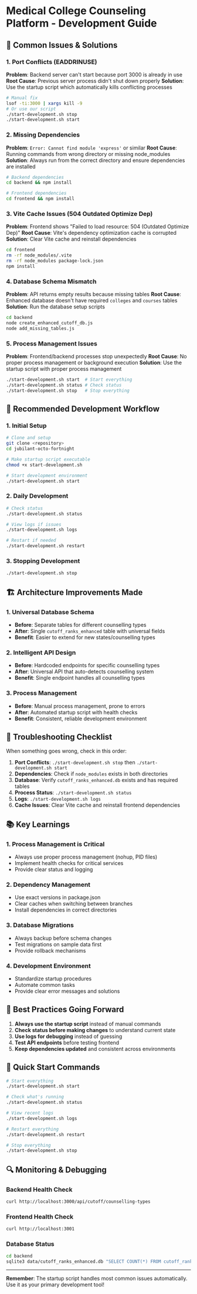# Medical College Counseling Platform - Development Guide

## 🚨 Common Issues & Solutions

### 1. Port Conflicts (EADDRINUSE)
**Problem**: Backend server can't start because port 3000 is already in use
**Root Cause**: Previous server process didn't shut down properly
**Solution**: Use the startup script which automatically kills conflicting processes

```bash
# Manual fix
lsof -ti:3000 | xargs kill -9
# Or use our script
./start-development.sh stop
./start-development.sh start
```

### 2. Missing Dependencies
**Problem**: `Error: Cannot find module 'express'` or similar
**Root Cause**: Running commands from wrong directory or missing node_modules
**Solution**: Always run from the correct directory and ensure dependencies are installed

```bash
# Backend dependencies
cd backend && npm install

# Frontend dependencies  
cd frontend && npm install
```

### 3. Vite Cache Issues (504 Outdated Optimize Dep)
**Problem**: Frontend shows "Failed to load resource: 504 (Outdated Optimize Dep)"
**Root Cause**: Vite's dependency optimization cache is corrupted
**Solution**: Clear Vite cache and reinstall dependencies

```bash
cd frontend
rm -rf node_modules/.vite
rm -rf node_modules package-lock.json
npm install
```

### 4. Database Schema Mismatch
**Problem**: API returns empty results because missing tables
**Root Cause**: Enhanced database doesn't have required `colleges` and `courses` tables
**Solution**: Run the database setup scripts

```bash
cd backend
node create_enhanced_cutoff_db.js
node add_missing_tables.js
```

### 5. Process Management Issues
**Problem**: Frontend/backend processes stop unexpectedly
**Root Cause**: No proper process management or background execution
**Solution**: Use the startup script with proper process management

```bash
./start-development.sh start  # Start everything
./start-development.sh status # Check status
./start-development.sh stop   # Stop everything
```

## 🚀 Recommended Development Workflow

### 1. Initial Setup
```bash
# Clone and setup
git clone <repository>
cd jubilant-octo-fortnight

# Make startup script executable
chmod +x start-development.sh

# Start development environment
./start-development.sh start
```

### 2. Daily Development
```bash
# Check status
./start-development.sh status

# View logs if issues
./start-development.sh logs

# Restart if needed
./start-development.sh restart
```

### 3. Stopping Development
```bash
./start-development.sh stop
```

## 🏗️ Architecture Improvements Made

### 1. Universal Database Schema
- **Before**: Separate tables for different counselling types
- **After**: Single `cutoff_ranks_enhanced` table with universal fields
- **Benefit**: Easier to extend for new states/counselling types

### 2. Intelligent API Design
- **Before**: Hardcoded endpoints for specific counselling types
- **After**: Universal API that auto-detects counselling system
- **Benefit**: Single endpoint handles all counselling types

### 3. Process Management
- **Before**: Manual process management, prone to errors
- **After**: Automated startup script with health checks
- **Benefit**: Consistent, reliable development environment

## 🔧 Troubleshooting Checklist

When something goes wrong, check in this order:

1. **Port Conflicts**: `./start-development.sh stop` then `./start-development.sh start`
2. **Dependencies**: Check if `node_modules` exists in both directories
3. **Database**: Verify `cutoff_ranks_enhanced.db` exists and has required tables
4. **Process Status**: `./start-development.sh status`
5. **Logs**: `./start-development.sh logs`
6. **Cache Issues**: Clear Vite cache and reinstall frontend dependencies

## 📚 Key Learnings

### 1. **Process Management is Critical**
- Always use proper process management (nohup, PID files)
- Implement health checks for critical services
- Provide clear status and logging

### 2. **Dependency Management**
- Use exact versions in package.json
- Clear caches when switching between branches
- Install dependencies in correct directories

### 3. **Database Migrations**
- Always backup before schema changes
- Test migrations on sample data first
- Provide rollback mechanisms

### 4. **Development Environment**
- Standardize startup procedures
- Automate common tasks
- Provide clear error messages and solutions

## 🎯 Best Practices Going Forward

1. **Always use the startup script** instead of manual commands
2. **Check status before making changes** to understand current state
3. **Use logs for debugging** instead of guessing
4. **Test API endpoints** before testing frontend
5. **Keep dependencies updated** and consistent across environments

## 🚀 Quick Start Commands

```bash
# Start everything
./start-development.sh start

# Check what's running
./start-development.sh status

# View recent logs
./start-development.sh logs

# Restart everything
./start-development.sh restart

# Stop everything
./start-development.sh stop
```

## 🔍 Monitoring & Debugging

### Backend Health Check
```bash
curl http://localhost:3000/api/cutoff/counselling-types
```

### Frontend Health Check
```bash
curl http://localhost:3001
```

### Database Status
```bash
cd backend
sqlite3 data/cutoff_ranks_enhanced.db "SELECT COUNT(*) FROM cutoff_ranks_enhanced;"
```

---

**Remember**: The startup script handles most common issues automatically. Use it as your primary development tool!

